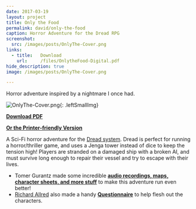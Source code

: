 ```yaml
---
date: 2017-03-19
layout: project
title: Only the Food
permalink: david/only-the-food
caption: Horror Adventure for the Dread RPG
screenshot:
  src: /images/posts/OnlyThe-Cover.png
links: 
  - title:   Download
    url:     /files/OnlytheFood-Digital.pdf
hide_description: true
image: /images/posts/OnlyThe-Cover.png

---
```

Horror adventure inspired by a nightmare I once had.

![OnlyThe-Cover.png]({{site.url}}/images/posts/OnlyThe-Cover.png){: .leftSmallImg}

[**Download PDF**]({{site.url}}/files/OnlytheFood-Digital.pdf)

[**Or the Printer-friendly Version**]({{site.url}}/files/OnlytheFood-Print.pdf)

A Sci-Fi horror adventure for the [Dread system]({{site.url}}/david/extremely-interesting-role-playing-games#dread). Dread is perfect for running a horror/thriller game, and uses a Jenga tower instead of dice to keep the tension high! Players are stranded on a damaged ship with a broken AI, and must survive long enough to repair their vessel and try to escape with their lives.

 * Tomer Gurantz made some incredible [**audio recordings, maps, character sheets, and more stuff**](http://www.supernovembergames.com/tomes-of-tomes/2016/10/1/dread-only-the-food-and-aliens) to make this adventure run even better!
 * [Richard Allred](https://plus.google.com/u/0/110758153649579874722/posts) also made a handy [**Questionnaire**](https://drive.google.com/file/d/0B0kJHmPZ9hLOMVlYWmtWSV9BcUk/view) to help flesh out the characters.
